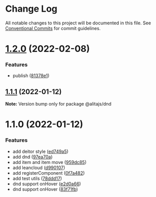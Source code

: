 # Change Log

All notable changes to this project will be documented in this file.
See [Conventional Commits](https://conventionalcommits.org) for commit guidelines.

# [1.2.0](https://github.com/alitajs/wufeng/compare/@alitajs/dnd@1.1.1...@alitajs/dnd@1.2.0) (2022-02-08)


### Features

* publish ([81378e1](https://github.com/alitajs/wufeng/commit/81378e1b8a39bd2efd76d222f22f620f20d6be04))





## [1.1.1](https://github.com/alitajs/wufeng/compare/@alitajs/dnd@1.1.0...@alitajs/dnd@1.1.1) (2022-01-12)

**Note:** Version bump only for package @alitajs/dnd





# 1.1.0 (2022-01-12)


### Features

* add deitor style ([ed749a5](https://github.com/alitajs/wufeng/commit/ed749a591ff9b9b43f0c4fee1643a2f3bed9def8))
* add dnd ([97ea70a](https://github.com/alitajs/wufeng/commit/97ea70aab649d0d8e0f10cd7fd45b1f11f840bee))
* add item and item move ([959dc85](https://github.com/alitajs/wufeng/commit/959dc859fce4a8bd41259043f0ea80b856058aa0))
* add leancloud ([d990107](https://github.com/alitajs/wufeng/commit/d9901071bf7cf5d768b12fe132584e1fcbea0c61))
* add registerComponent ([0f7a482](https://github.com/alitajs/wufeng/commit/0f7a4821b3ca4feabd129b6754c3d95170b59c17))
* add test utils ([78ddd17](https://github.com/alitajs/wufeng/commit/78ddd17966113980659a0a19e4c77d9ebc4d7d54))
* dnd support onHover ([e2d0a66](https://github.com/alitajs/wufeng/commit/e2d0a665b9e51c85a584d595e5a5b87fa14048d6))
* dnd support onHover ([83f71fb](https://github.com/alitajs/wufeng/commit/83f71fbc59c7db0aa367ed94df99666da8d9e668))
